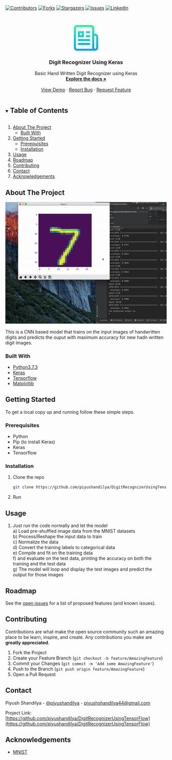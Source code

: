 [![Contributors][contributors-shield]][contributors-url]
[![Forks][forks-shield]][forks-url]
[![Stargazers][stars-shield]][stars-url]
[![Issues][issues-shield]][issues-url]
[![LinkedIn][linkedin-shield]][linkedin-url]



<!-- PROJECT LOGO -->
<br />
<p align="center">
  <a href="https://github.com/piyushandilya/DigitRecognizerUsingTensorFlow">
    <img src="images/logo.png" alt="Logo" width="80" height="80">
  </a>

  <h3 align="center">Digit Recognizer Using Keras</h3>

  <p align="center">
    Basic Hand Written Digit Recognizer using Keras
    <br />
    <a href="https://github.com/piyushandilya/DigitRecognizerUsingTensorFlow"><strong>Explore the docs »</strong></a>
    <br />
    <br />
    <a href="https://github.com/piyushandilya/DigitRecognizerUsingTensorFlow">View Demo</a>
    ·
    <a href="https://github.com/piyushandilya/DigitRecognizerUsingTensorFlow/issues">Report Bug</a>
    ·
    <a href="https://github.com/piyushandilya/DigitRecognizerUsingTensorFlow/issues">Request Feature</a>
  </p>
</p>



<!-- TABLE OF CONTENTS -->
<details open="open">
  <summary><h2 style="display: inline-block">Table of Contents</h2></summary>
  <ol>
    <li>
      <a href="#about-the-project">About The Project</a>
      <ul>
        <li><a href="#built-with">Built With</a></li>
      </ul>
    </li>
    <li>
      <a href="#getting-started">Getting Started</a>
      <ul>
        <li><a href="#prerequisites">Prerequisites</a></li>
        <li><a href="#installation">Installation</a></li>
      </ul>
    </li>
    <li><a href="#usage">Usage</a></li>
    <li><a href="#roadmap">Roadmap</a></li>
    <li><a href="#contributing">Contributing</a></li>
    <li><a href="#contact">Contact</a></li>
    <li><a href="#acknowledgements">Acknowledgements</a></li>
  </ol>
</details>



<!-- ABOUT THE PROJECT -->
## About The Project

[![Product Name Screen Shot][product-screenshot]](https://github.com/piyushandilya/DigitRecognizerUsingTensorFlow/blob/main/DigitRecognizer.jpg?raw=true)

This is a CNN based model that trains on the input images of handwritten digits and predicts the ouput with maximum accuracy for new hadn written digit images.

### Built With

* [Python3.7.3](https://www.python.org/downloads/)
* [Keras](https://keras.io/)
* [Tensorflow](https://www.tensorflow.org/)
* [Matplotlib](https://matplotlib.org/)



<!-- GETTING STARTED -->
## Getting Started

To get a local copy up and running follow these simple steps.

### Prerequisites


* Python
* Pip (to install Keras)
* Keras
* Tensorflow

### Installation

1. Clone the repo
   ```sh
   git clone https://github.com/piyushandilya/DigitRecognizerUsingTensorFlow.git
   ```
2. Run


<!-- USAGE EXAMPLES -->
## Usage

1. Just run the code normally and let the model<br>
  a) Load pre-shuffled image data from the MNIST datasets<br>
  b) Process/Reshape the input data to train<br>
  c) Normalize the data<br>
  d) Convert the training labels to categorical data<br>
  e) Compile and fit on the training data<br>
  f) and evaluate on the test data, printing the accuracy on both the training and the test data<br>
  g) The model will loop and display the test images and predict the output for those images<br>



<!-- ROADMAP -->
## Roadmap

See the [open issues](https://github.com/piyushandilya/DigitRecognizerUsingTensorFlow/issues) for a list of proposed features (and known issues).



<!-- CONTRIBUTING -->
## Contributing

Contributions are what make the open source community such an amazing place to be learn, inspire, and create. Any contributions you make are **greatly appreciated**.

1. Fork the Project
2. Create your Feature Branch (`git checkout -b feature/AmazingFeature`)
3. Commit your Changes (`git commit -m 'Add some AmazingFeature'`)
4. Push to the Branch (`git push origin feature/AmazingFeature`)
5. Open a Pull Request


<!-- CONTACT -->
## Contact

Piyush Shandilya - [@piyushandilya](https://twitter.com/piyushandilya) - piyushshandilya44@gmail.com

Project Link: [https://github.com/piyushandilya/DigitRecognizerUsingTensorFlow](https://github.com/piyushandilya/DigitRecognizerUsingTensorFlow)



<!-- ACKNOWLEDGEMENTS -->
## Acknowledgements

* [MNIST](http://yann.lecun.com/exdb/mnist/)





<!-- MARKDOWN LINKS & IMAGES -->
<!-- https://www.markdownguide.org/basic-syntax/#reference-style-links -->
[contributors-shield]: https://img.shields.io/github/contributors/piyushandilya/repo.svg?style=for-the-badge
[contributors-url]: https://github.com/piyushandilya/DigitRecognizerUsingTensorFlow/graphs/contributors
[forks-shield]: https://img.shields.io/github/forks/piyushandilya/repo.svg?style=for-the-badge
[forks-url]: https://github.com/piyushandilya/DigitRecognizerUsingTensorFlow/network/members
[stars-shield]: https://img.shields.io/github/stars/piyushandilya/repo.svg?style=for-the-badge
[stars-url]: https://github.com/piyushandilya/DigitRecognizerUsingTensorFlow/stargazers
[issues-shield]: https://img.shields.io/github/issues/piyushandilya/repo.svg?style=for-the-badge
[issues-url]: https://github.com/piyushandilya/DigitRecognizerUsingTensorFlow/issues
[linkedin-shield]: https://img.shields.io/badge/-LinkedIn-black.svg?style=for-the-badge&logo=linkedin&colorB=555
[linkedin-url]: https://linkedin.com/in/piyush-shandilya-7b857577
[product-screenshot]: images/DigitRecognizerm.gif
